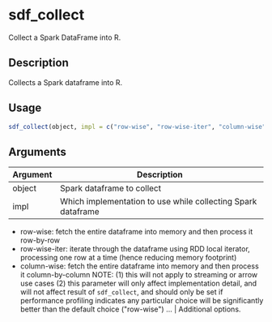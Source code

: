 # sdf_collect


Collect a Spark DataFrame into R.




## Description

Collects a Spark dataframe into R.





## Usage
```r
sdf_collect(object, impl = c("row-wise", "row-wise-iter", "column-wise"), ...)
```




## Arguments


Argument      |Description
------------- |----------------
object | Spark dataframe to collect
impl | Which implementation to use while collecting Spark dataframe
- row-wise: fetch the entire dataframe into memory and then process it row-by-row
- row-wise-iter: iterate through the dataframe using RDD local iterator, processing one row at
                 a time (hence reducing memory footprint)
- column-wise: fetch the entire dataframe into memory and then process it column-by-column
NOTE: (1) this will not apply to streaming or arrow use cases (2) this parameter will only affect
implementation detail, and will not affect result of `sdf_collect`, and should only be set if
performance profiling indicates any particular choice will be significantly better than the default
choice ("row-wise")
... | Additional options.







